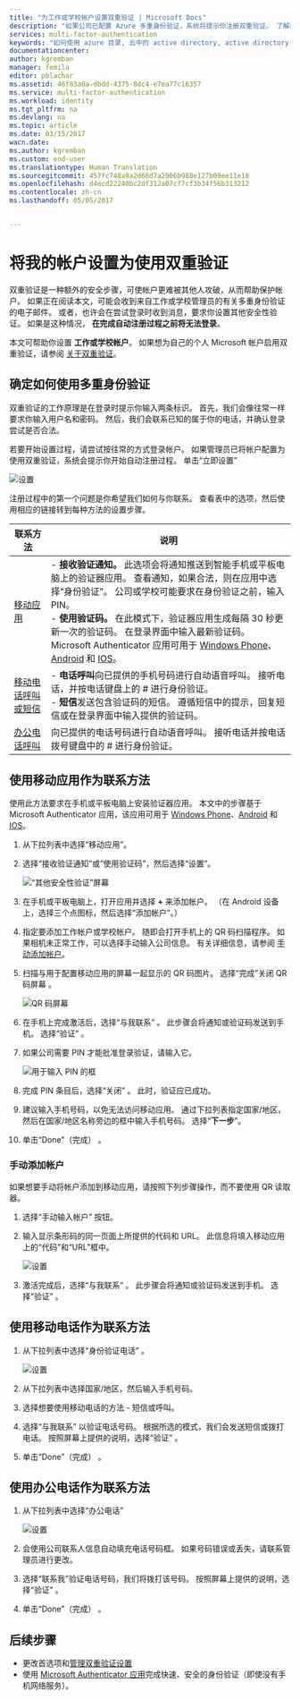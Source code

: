 ```yaml
---
title: "为工作或学校帐户设置双重验证 | Microsoft Docs"
description: "如果公司已配置 Azure 多重身份验证，系统将提示你注册双重验证。 了解如何进行设置。"
services: multi-factor-authentication
keywords: "如何使用 azure 目录, 云中的 active directory, active directory 教程"
documentationcenter: 
author: kgremban
manager: femila
editor: pblachar
ms.assetid: 46f83a6a-dbdd-4375-8dc4-e7ea77c16357
ms.service: multi-factor-authentication
ms.workload: identity
ms.tgt_pltfrm: na
ms.devlang: na
ms.topic: article
ms.date: 03/15/2017
wacn.date: 
ms.author: kgremban
ms.custom: end-user
ms.translationtype: Human Translation
ms.sourcegitcommit: 457fc748a9a2d66d7a2906b988e127b09ee11e18
ms.openlocfilehash: d4ecd22240bc2df312a07cf7cf3b34f56b313212
ms.contentlocale: zh-cn
ms.lasthandoff: 05/05/2017


---
```

# <a name="set-up-my-account-for-two-step-verification"></a>将我的帐户设置为使用双重验证
双重验证是一种额外的安全步骤，可使帐户更难被其他人攻破，从而帮助保护帐户。 如果正在阅读本文，可能会收到来自工作或学校管理员的有关多重身份验证的电子邮件。 或者，也许会在尝试登录时收到消息，要求你设置其他安全性验证。 如果是这种情况， **在完成自动注册过程之前将无法登录**。

本文可帮助你设置 **工作或学校帐户**。 如果想为自己的个人 Microsoft 帐户启用双重验证，请参阅 [关于双重验证](https://support.microsoft.com/zh-cn/help/12408/microsoft-account-about-two-step-verification)。

## <a name="determine-how-you-will-use-multi-factor-authentication"></a>确定如何使用多重身份验证
双重验证的工作原理是在登录时提示你输入两条标识。 首先，我们会像往常一样要求你输入用户名和密码。 然后，我们会联系已知的属于你的电话，并确认登录尝试是否合法。  

若要开始设置过程，请尝试按往常的方式登录帐户。 如果管理员已将帐户配置为使用双重验证，系统会提示你开始自动注册过程。 单击“立即设置” 

![设置](./media/multi-factor-authentication-end-user-first-time/first.png)

注册过程中的第一个问题是你希望我们如何与你联系。 查看表中的选项，然后使用相应的链接转到每种方法的设置步骤。

| 联系方法 | 说明 |
| --- | --- |
| [移动应用](#use-a-mobile-app-as-the-contact-method) |- **接收验证通知。** 此选项会将通知推送到智能手机或平板电脑上的验证器应用。 查看通知，如果合法，则在应用中选择“身份验证”。 公司或学校可能要求在身份验证之前，输入 PIN。<br>- **使用验证码。** 在此模式下，验证器应用生成每隔 30 秒更新一次的验证码。 在登录界面中输入最新验证码。<br>Microsoft Authenticator 应用可用于 [Windows Phone](http://go.microsoft.com/fwlink/?Linkid=825071)、[Android](http://go.microsoft.com/fwlink/?Linkid=825072) 和 [IOS](http://go.microsoft.com/fwlink/?Linkid=825073)。 |
| [移动电话呼叫或短信](#use-your-mobile-phone-as-the-contact-method) |- **电话呼叫**向已提供的手机号码进行自动语音呼叫。 接听电话，并按电话键盘上的 # 进行身份验证。<br>- **短信**发送包含验证码的短信。 遵循短信中的提示，回复短信或在登录界面中输入提供的验证码。 |
| [办公电话呼叫](#use-your-office-phone-as-the-contact-method) |向已提供的电话号码进行自动语音呼叫。 接听电话并按电话拨号键盘中的 # 进行身份验证。 |

## <a name="use-a-mobile-app-as-the-contact-method"></a>使用移动应用作为联系方法
使用此方法要求在手机或平板电脑上安装验证器应用。 本文中的步骤基于 Microsoft Authenticator 应用，该应用可用于 [Windows Phone](http://go.microsoft.com/fwlink/?Linkid=825071)、[Android](http://go.microsoft.com/fwlink/?Linkid=825072) 和 [IOS](http://go.microsoft.com/fwlink/?Linkid=825073)。

1. 从下拉列表中选择“移动应用”。
2. 选择“接收验证通知”或“使用验证码”，然后选择“设置”。

    ![“其他安全性验证”屏幕](./media/multi-factor-authentication-end-user-first-time/mobileapp.png)
3. 在手机或平板电脑上，打开应用并选择 **+** 来添加帐户。 （在 Android 设备上，选择三个点图标，然后选择“添加帐户”。）
4. 指定要添加工作帐户或学校帐户。 随即会打开手机上的 QR 码扫描程序。 如果相机未正常工作，可以选择手动输入公司信息。 有关详细信息，请参阅 [手动添加帐户](#add-an-account-manually)。  
5. 扫描与用于配置移动应用的屏幕一起显示的 QR 码图片。  选择“完成”关闭 QR 码屏幕  。  

    ![QR 码屏幕](./media/multi-factor-authentication-end-user-first-time/scan2.png)
6. 在手机上完成激活后，选择“与我联系” 。  此步骤会将通知或验证码发送到手机。 选择“验证” 。  
7. 如果公司需要 PIN 才能批准登录验证，请输入它。

    ![用于输入 PIN 的框](./media/multi-factor-authentication-end-user-first-time/scan3.png)
8. 完成 PIN 条目后，选择“关闭” 。 此时，验证应已成功。
9. 建议输入手机号码，以免无法访问移动应用。 通过下拉列表指定国家/地区，然后在国家/地区名称旁边的框中输入手机号码。 选择“**下一步**”。
10. 单击“Done”（完成） 。

### <a name="add-an-account-manually"></a>手动添加帐户
如果想要手动将帐户添加到移动应用，请按照下列步骤操作，而不要使用 QR 读取器。

1. 选择“手动输入帐户”  按钮。  
2. 输入显示条形码的同一页面上所提供的代码和 URL。 此信息将填入移动应用上的“代码”和“URL”框中。

    ![设置](./media/multi-factor-authentication-end-user-first-time/barcode2.png)
3. 激活完成后，选择“与我联系” 。 此步骤会将通知或验证码发送到手机。 选择“验证” 。

## <a name="use-your-mobile-phone-as-the-contact-method"></a>使用移动电话作为联系方法
1. 从下拉列表中选择“身份验证电话”  。  

    ![设置](./media/multi-factor-authentication-end-user-first-time/phone.png)  
2. 从下拉列表中选择国家/地区，然后输入手机号码。
3. 选择想要使用移动电话的方法 - 短信或呼叫。
4. 选择“与我联系”  以验证电话号码。 根据所选的模式，我们会发送短信或拨打电话。 按照屏幕上提供的说明，选择“验证” 。
5. 单击“Done”（完成） 。

## <a name="use-your-office-phone-as-the-contact-method"></a>使用办公电话作为联系方法
1. 从下拉列表中选择“办公电话”   

    ![设置](./media/multi-factor-authentication-end-user-first-time/office.png)  
2. 会使用公司联系人信息自动填充电话号码框。 如果号码错误或丢失，请联系管理员进行更改。
3. 选择“联系我”验证电话号码，我们将拨打该号码。 按照屏幕上提供的说明，选择“验证” 。
4. 单击“Done”（完成） 。

## <a name="next-steps"></a>后续步骤
- 更改首选项和[管理双重验证设置](multi-factor-authentication-end-user-manage-settings.md)
- 使用 [Microsoft Authenticator 应用](microsoft-authenticator-app-how-to.md)完成快速、安全的身份验证（即使没有手机网络服务）。


